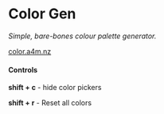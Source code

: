 # Color Gen
*Simple, bare-bones colour palette generator.*

[color.a4m.nz](http://color.a4m.nz)

#### Controls

**shift + c** - hide color pickers

**shift + r** - Reset all colors

